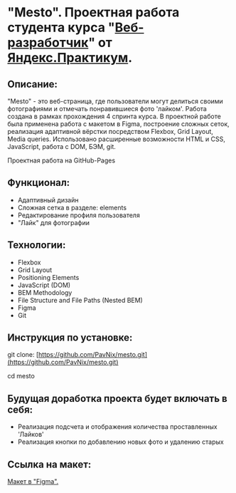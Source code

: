 # "Mesto". Проектная работа студента курса "[Веб-разработчик](https://praktikum.yandex.ru/web/)" от [Яндекс.Практикум](https://praktikum.yandex.ru/).

## Описание:

"Mesto" - это веб-страница, где пользователи могут делиться своими фотографиями и отмечать понравившиеся фото 'лайком'. 
Работа создана в рамках прохождения 4 спринта курса. В проектной работе была применена работа с макетом в Figma, построение сложных сеток, реализация адаптивной вёрстки посредством Flexbox, Grid Layout, Media queries. Использовано расширенные возможности HTML и CSS, JavaScript, работа с DOM, БЭМ, git.

Проектная работа на GitHub-Pages

## Функционал:

- Адаптивный дизайн
- Сложная сетка в разделе: elements
- Редактирование профиля пользователя
- "Лайк" для фотографии

## Технологии:

- Flexbox
- Grid Layout
- Positioning Elements
- JavaScript (DOM)
- BEM Methodology
- File Structure and File Paths (Nested BEM)
- Figma
- Git

## Инструкция по установке:

git clone: [https://github.com/PavNix/mesto.git](https://github.com/PavNix/mesto.git)

cd mesto

## Будущая доработка проекта будет включать в себя:

- Реализация подсчета и отображения количества проставленных 'Лайков'
- Реализация кнопки по добавлению новых фото и удалению старых

## Ссылка на макет:

[Макет в "Figma".](https://www.figma.com/file/2cn9N9jSkmxD84oJik7xL7/JavaScript.-Sprint-4?node-id=0%3A1)